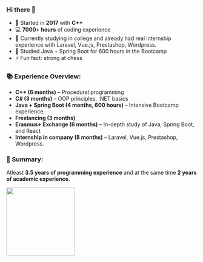 ### Hi there 👋

- 🚀 Started in **2017** with **C++**
- 💻 **7000+ hours** of coding experience  
- 🔭 Currently studying in college and already had real internship experience with Laravel, Vue.js, Prestashop, Wordpress.
- 🌱 Studied Java + Spring Boot for 600 hours in the Bootcamp
- ⚡ Fun fact: strong at chess

### 📚 Experience Overview:
- **C++ (6 months)** – Procedural programming
- **C# (3 months)** – OOP principles, .NET basics  
- **Java + Spring Boot (4 months, 600 hours)** – Intensive Bootcamp experience  
- **Freelancing (3 months)**
- **Erasmus+ Exchange (6 months)** – In-depth study of Java, Spring Boot, and React
- **Internship in company (8 months)** – Laravel, Vue.js, Prestashop, Wordpress.

### 📌 Summary:
Atleast **3.5 years of programming experience** and at the same time **2 years of academic experience**.

<a href="https://github.com/Endrulis">
  <img height="180em" src="https://github-readme-stats.vercel.app/api/top-langs/?username=Endrulis&layout=compact&langs_count=7&theme=dracula"/>
</a>

